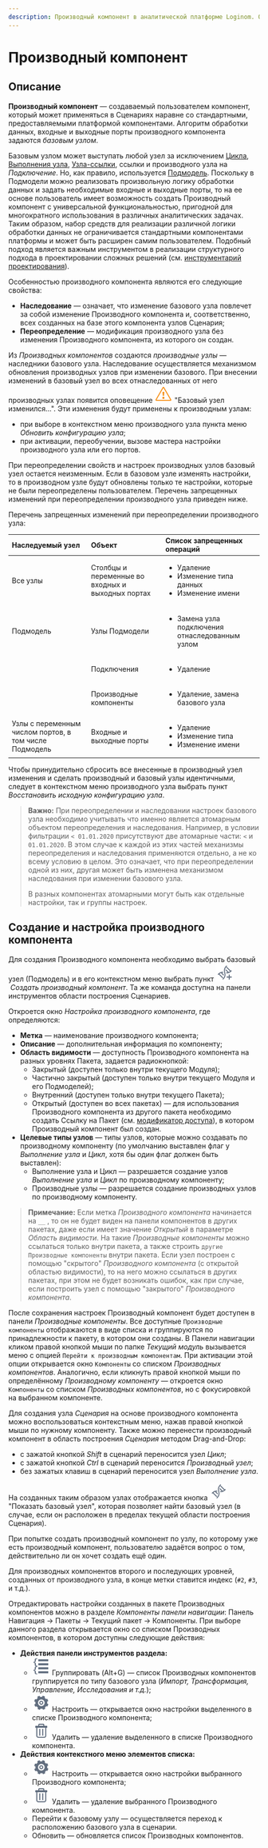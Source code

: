 ```yaml
---
description: Производный компонент в аналитической платформе Loginom. Особенности производного компонента Loginom. Наследование. Переопределение. Создание и настройка производного компонента. Базовый узел. Производный узел. Запрещенные изменения при переопределении производного узла.
---
```

# Производный компонент

## Описание

**Производный компонент** — создаваемый пользователем компонент, который может применяться в Сценариях наравне со стандартными, предоставляемыми платформой компонентами. Алгоритм обработки данных, входные и выходные порты производного компонента задаются *базовым узлом*.

Базовым узлом может выступать любой узел за исключением [Цикла](../processors/control/loop.md), [Выполнения узла](../processors/control/execute-node.md), [Узла-ссылки](../processors/control/reference-node.md), ссылки и производного узла на *Подключение*. Но, как правило, используется [Подмодель](./../processors/control/supernode.md). Поскольку в Подмодели можно реализовать произвольную логику обработки данных и задать необходимые входные и выходные порты, то на ее основе пользователь имеет возможность создать Производный компонент с универсальной функциональностью, пригодной для многократного использования в различных аналитических задачах. Таким образом, набор средств для реализации различной логики обработки данных не ограничивается стандартными компонентами платформы и может быть расширен самим пользователем. Подобный подход является важным инструментом в реализации структурного подхода в проектировании сложных решений (см. [инструментарий проектирования](./../quick-start/design-principles.md)).

Особенностью производного компонента являются его следующие свойства:

* **Наследование** — означает, что изменение базового узла повлечет за собой изменение Производного компонента и, соответственно, всех созданных на базе этого компонента узлов Сценария;
* **Переопределение** — модификация производного узла без изменения Производного компонента, из которого он создан.

Из *Производных компонентов* создаются *производные узлы* — наследники базового узла.
Наследование осуществляется механизмом обновления производных узлов при изменении базового. При внесении изменений в базовый узел во всех отнаследованных от него производных узлах появится оповещение ![](./../images/icons/app/node/controls/informer/error_warning.svg) "Базовый узел изменился...". Эти изменения будут применены к производным узлам:
  * при выборе в контекстном меню производного узла пункта меню *Обновить конфигурацию узла*;
  * при активации, переобучении, вызове мастера настройки производного узла или его портов.

При переопределении свойств и настроек производных узлов базовый узел остается неизменным. Если в базовом узле изменять настройки, то в производном узле будут обновлены только те настройки, которые не были переопределены пользователем. Перечень запрещенных изменений при переопределении производного узла приведен ниже.

Перечень запрещенных изменений при переопределении производного узла:

 | Наследуемый узел | Объект | Список запрещенных операций |
 | :-------- |:-------- | :-------- |
 | Все узлы | Столбцы и переменные во входных и выходных портах | <ul> <li>Удаление</li> <li>Изменение типа данных</li> <li>Изменение имени</li> </ul> |
 | Подмодель | Узлы Подмодели | <ul> <li>Замена узла подключения отнаследованным узлом</li> </ul>|
 | | Подключения | <ul><li>Удаление</li></ul> |
 | | Производные компоненты |<ul><li>Удаление, замена базового узла</li></ul> |
 | Узлы с переменным числом портов, в том числе Подмодель | Входные и выходные порты | <ul><li>Удаление</li> <li>Изменение типа</li> <li>Изменение имени</li></ul> |

 Чтобы принудительно сбросить все внесенные в производный узел изменения и сделать производный и базовый узлы идентичными, следует в контекстном меню производного узла выбрать пункт *Восстановить исходную конфигурацию узла*.

 >**Важно:** При переопределении и наследовании настроек базового узла необходимо учитывать что именно является атомарным объектом переопределения и наследования. Например, в условии фильтрации `< 01.01.2020` присутствуют две атомарные части: `<` и `01.01.2020`. В этом случае к каждой из этих частей механизмы переопределения и наследования применяются отдельно, а не ко всему условию в целом. Это означает, что при переопределении одной из них, другая может быть изменена механизмом наследования при изменении базового узла.
 >
 >В разных компонентах атомарными могут быть как отдельные настройки, так и группы настроек.

## Создание и настройка производного компонента

Для создания Производного компонента необходимо выбрать базовый узел (Подмодель) и в его контекстном меню выбрать пункт ![](./../images/icons/common/toolbar-controls/derive-node_default.svg) *Создать производный компонент*. Та же команда доступна на панели инструментов области построения Сценариев.

Откроется окно *Настройка производного компонента*, где определяются:

* **Метка** — наименование производного компонента;
* **Описание** — дополнительная информация по компоненту;
* **Область видимости** — доступность Производного компонента на разных уровнях Пакета, задается радиокнопкой:
  * Закрытый (доступен только внутри текущего Модуля);
  * Частично закрытый (доступен только внутри текущего Модуля и его Подмоделей);
  * Внутренний (доступен только внутри текущего Пакета);
  * Открытый (доступен во всех пакетах) — для использования Производного компонента из другого пакета необходимо создать Ссылку на Пакет (см. [модификатор доступа](./access-modifier.md)), в котором Производный компонент был создан.
* **Целевые типы узлов** — типы узлов, которые можно создавать по производному компоненту (по умолчанию выставлен флаг у *Выполнение узла* и *Цикл*, хотя бы один флаг должен быть выставлен):
  * Выполнение узла и Цикл — разрешается создание узлов *Выполнение узла* и *Цикл* по производному компоненту;
  * Производные узлы — разрешается создание производных узлов по производному компоненту.

> **Примечание:** Если метка *Производного компонента* начинается на `__` , то он не будет виден на панели компонентов в других пакетах, даже если имеет значение *Открытый* в параметре *Область видимости*. На такие *Производные компоненты* можно ссылаться только внутри пакета, а также строить `другие Производные компоненты` внутри пакета. Если узел построен с помощью "скрытого" *Производного компонента* (с открытой областью видимости), то на него можно ссылаться в других пакетах, при этом не будет возникать ошибок, как при случае, если построить узел с помощью "закрытого" *Производного компонента*.

После сохранения настроек Производный компонент будет доступен в панели *Производные компоненты*. Все доступные `Производные компоненты` отображаются в виде списка и группируются по принадлежности к пакету, в котором они созданы.
В Панели навигации кликом правой кнопкой мыши по папке *Текущий модуль* вызывается меню с опцией `Перейти к производным компонентам`. При активации этой опции открывается окно `Компоненты` со списком *Производных компонентов*. Аналогично, если кликнуть правой кнопкой мыши по определённому *Производному компоненту* — откроется окно `Компоненты` со списком *Производных компонентов*, но с фокусировкой на выбранном компоненте.

Для создания узла *Сценария* на основе производного компонента можно воспользоваться контекстным меню, нажав правой кнопкой мыши по нужному компоненту. Также можно перенести производный компонент в область построения *Сценария* методом Drag-and-Drop:

* с зажатой кнопкой *Shift* в сценарий переносится узел *Цикл*;
* с зажатой кнопкой *Ctrl* в сценарий переносится *Производный узел*;
* без зажатых клавиш в сценарий переносится узел *Выполнение узла*.

На созданных таким образом узлах отображается кнопка ![](./../images/icons/common/toolbar-controls/show-derived-nodes_default.svg)
"Показать базовый узел", которая позволяет найти базовый узел (в случае, если он расположен в пределах текущей области построения Сценария).

При попытке создать производный компонент по узлу, по которому уже есть производный компонент, пользователю задаётся вопрос о том, действительно ли он хочет создать ещё один.

Для производных компонентов второго и последующих уровней, созданных от производного узла, в конце метки ставится индекс (`#2`, `#3`, и т.д.).

Отредактировать настройки созданных в пакете Производных компонентов можно в разделе *Компоненты панели навигации*: Панель Навигация -> Пакеты -> Текущий пакет -> Компоненты. При выборе данного раздела открывается окно со списком Производных компонентов, в котором доступны следующие действия:

* **Действия панели инструментов раздела:**
  * ![](./../images/icons/common/toolbar-controls/toolbar-controls_18x18_group-list_default.svg) Группировать (Alt+G) — список Производных компонентов группируется по типу базового узла (*Импорт, Трансформация, Управление, Исследования и т.д.*);
  * ![](./../images/icons/common/toolbar-controls/setup_default.svg) Настроить — открывается окно настройки выделенного в списке Производного компонента;
  * ![](./../images/icons/common/toolbar-controls/delete_default.svg) Удалить — удаление выделенного в списке Производного компонента.
* **Действия контекстного меню элементов списка:**
  * ![](./../images/icons/common/toolbar-controls/setup_default.svg) Настроить — открывается окно настройки выбранного Производного компонента;
  * ![](./../images/icons/common/toolbar-controls/delete_default.svg) Удалить — удаление выбранного Производного компонента.
  * Перейти к базовому узлу — осуществляется переход к расположению базового узла в сценарии.
  * Обновить — обновляется список Производных компонентов.
